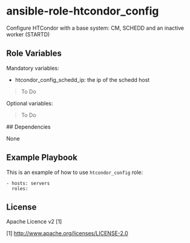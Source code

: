 # ansible-role-htcondor_config

Configure HTCondor with a base system: CM, SCHEDD and an inactive worker (STARTD)

## Role Variables

Mandatory variables:

* htcondor_config_schedd_ip: the ip of the schedd host

> To Do

Optional variables:

> To Do

## Dependencies

None

## Example Playbook

This is an example of how to use `htcondor_config` role:

    - hosts: servers
      roles:

## License

Apache Licence v2 [1]

[1] http://www.apache.org/licenses/LICENSE-2.0
